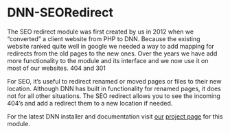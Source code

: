 # DNN-SEORedirect
The SEO redirect module was first created by us in 2012 when we “converted” a client website from PHP to DNN. Because the existing website ranked quite well in google we needed a way to add mapping for redirects from the old pages to the new ones.
Over the years we have add more functionality to the module and its interface and we now use it on most of our websites.
404 and 301

For SEO, it’s useful to redirect renamed or moved pages or files to their new location.
Although DNN has built in functionality for renamed pages, it does not for all other situations.
The SEO redirect allows you to see the incoming 404’s and add a redirect them to a new location if needed.

For the latest DNN installer and documentation visit [our](https://www.40fingers.net/) [project page](https://www.40fingers.net/Products/DNN-SEO-Redirect) for this module.
